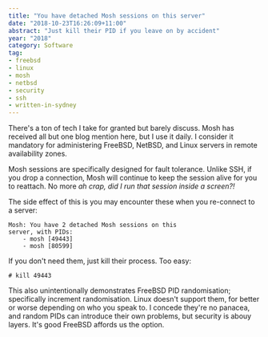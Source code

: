 ```yaml
---
title: "You have detached Mosh sessions on this server"
date: "2018-10-23T16:26:09+11:00"
abstract: "Just kill their PID if you leave on by accident"
year: "2018"
category: Software
tag:
- freebsd
- linux
- mosh
- netbsd
- security
- ssh
- written-in-sydney
---
```

There's a ton of tech I take for granted but barely discuss. Mosh has received all but one blog mention here, but I use it daily. I consider it mandatory for administering FreeBSD, NetBSD, and Linux servers in remote availability zones.

Mosh sessions are specifically designed for fault tolerance. Unlike SSH, if you drop a connection, Mosh will continue to keep the session alive for you to reattach. No more *ah crap, did I run that session inside a screen?!* 

The side effect of this is you may encounter these when you re-connect to a server:

    Mosh: You have 2 detached Mosh sessions on this 
    server, with PIDs:
        - mosh [49443]
        - mosh [80599]

If you don't need them, just kill their process. Too easy:

    # kill 49443

This also unintentionally demonstrates FreeBSD PID randomisation; specifically increment randomisation. Linux doesn't support them, for better or worse depending on who you speak to. I concede they're no panacea, and random PIDs can introduce their own problems, but security is abouy layers. It's good FreeBSD affords us the option.

